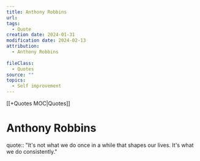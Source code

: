 ```yaml
---
title: Anthony Robbins
url: 
tags:
  - Quote
creation date: 2024-01-31
modification date: 2024-02-13
attribution:
  - Anthony Robbins
 
fileClass:
  - Quotes
source: ""
topics:
  - Self improvement
---
```


[[+Quotes MOC|Quotes]]

# Anthony Robbins

quote:: "It's not what we do once in a while that shapes our lives. It's what we do consistently."
